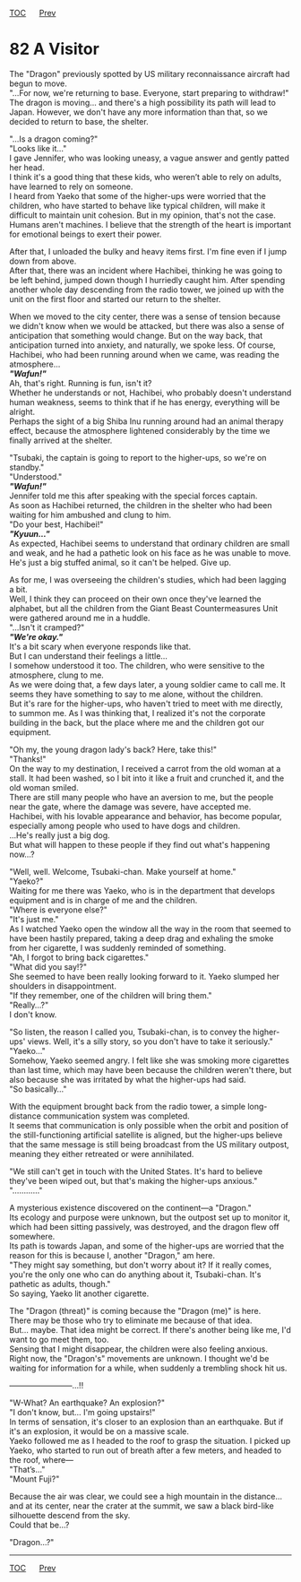 [TOC](../readme.md)&nbsp;&nbsp;&nbsp;&nbsp;&nbsp;&nbsp;[Prev](section_0025.md)&nbsp;&nbsp;&nbsp;&nbsp;&nbsp;&nbsp;



# 82 A Visitor

The "Dragon" previously spotted by US military reconnaissance aircraft
had begun to move.  
"…For now, we're returning to base. Everyone, start preparing to
withdraw!"  
The dragon is moving... and there's a high possibility its path will
lead to Japan. However, we don't have any more information than that, so
we decided to return to base, the shelter.  
  
"…Is a dragon coming?"  
"Looks like it…"  
I gave Jennifer, who was looking uneasy, a vague answer and gently
patted her head.  
I think it's a good thing that these kids, who weren’t able to rely on
adults, have learned to rely on someone.  
I heard from Yaeko that some of the higher-ups were worried that the
children, who have started to behave like typical children, will make it
difficult to maintain unit cohesion. But in my opinion, that's not the
case.  
Humans aren't machines. I believe that the strength of the heart is
important for emotional beings to exert their power.  
  
After that, I unloaded the bulky and heavy items first. I'm fine even if
I jump down from above.  
After that, there was an incident where Hachibei, thinking he was going
to be left behind, jumped down though I hurriedly caught him. After
spending another whole day descending from the radio tower, we joined up
with the unit on the first floor and started our return to the
shelter.  
  
When we moved to the city center, there was a sense of tension because
we didn't know when we would be attacked, but there was also a sense of
anticipation that something would change. But on the way back, that
anticipation turned into anxiety, and naturally, we spoke less. Of
course, Hachibei, who had been running around when we came, was reading
the atmosphere…  
***"Wafun!"***  
Ah, that's right. Running is fun, isn't it?  
Whether he understands or not, Hachibei, who probably doesn't understand
human weakness, seems to think that if he has energy, everything will be
alright.  
Perhaps the sight of a big Shiba Inu running around had an animal
therapy effect, because the atmosphere lightened considerably by the
time we finally arrived at the shelter.  
  
"Tsubaki, the captain is going to report to the higher-ups, so we're on
standby."  
"Understood."  
***"Wafun!"***  
Jennifer told me this after speaking with the special forces captain.  
As soon as Hachibei returned, the children in the shelter who had been
waiting for him ambushed and clung to him.  
"Do your best, Hachibei!"  
***"Kyuun…"***  
As expected, Hachibei seems to understand that ordinary children are
small and weak, and he had a pathetic look on his face as he was unable
to move.  
He's just a big stuffed animal, so it can't be helped. Give up.  
  
As for me, I was overseeing the children's studies, which had been
lagging a bit.  
Well, I think they can proceed on their own once they've learned the
alphabet, but all the children from the Giant Beast Countermeasures Unit
were gathered around me in a huddle.  
"…Isn't it cramped?"  
***"We're okay."***  
It's a bit scary when everyone responds like that.  
But I can understand their feelings a little…  
I somehow understood it too. The children, who were sensitive to the
atmosphere, clung to me.  
As we were doing that, a few days later, a young soldier came to call
me. It seems they have something to say to me alone, without the
children.  
But it's rare for the higher-ups, who haven't tried to meet with me
directly, to summon me. As I was thinking that, I realized it's not the
corporate building in the back, but the place where me and the children
got our equipment.  
  
"Oh my, the young dragon lady's back? Here, take this!"  
"Thanks!"  
On the way to my destination, I received a carrot from the old woman at
a stall. It had been washed, so I bit into it like a fruit and crunched
it, and the old woman smiled.  
There are still many people who have an aversion to me, but the people
near the gate, where the damage was severe, have accepted me.  
Hachibei, with his lovable appearance and behavior, has become popular,
especially among people who used to have dogs and children.  
…He's really just a big dog.  
But what will happen to these people if they find out what's happening
now…?  
  
"Well, well. Welcome, Tsubaki-chan. Make yourself at home."  
"Yaeko?"  
Waiting for me there was Yaeko, who is in the department that develops
equipment and is in charge of me and the children.  
"Where is everyone else?"  
"It's just me."  
As I watched Yaeko open the window all the way in the room that seemed
to have been hastily prepared, taking a deep drag and exhaling the smoke
from her cigarette, I was suddenly reminded of something.  
"Ah, I forgot to bring back cigarettes."  
"What did you say!?"  
She seemed to have been really looking forward to it. Yaeko slumped her
shoulders in disappointment.  
"If they remember, one of the children will bring them."  
"Really…?"  
I don't know.  
  
"So listen, the reason I called you, Tsubaki-chan, is to convey the
higher-ups' views. Well, it's a silly story, so you don't have to take
it seriously."  
"Yaeko…"  
Somehow, Yaeko seemed angry. I felt like she was smoking more cigarettes
than last time, which may have been because the children weren't there,
but also because she was irritated by what the higher-ups had said.  
"So basically…"  
  
With the equipment brought back from the radio tower, a simple
long-distance communication system was completed.  
It seems that communication is only possible when the orbit and position
of the still-functioning artificial satellite is aligned, but the
higher-ups believe that the same message is still being broadcast from
the US military outpost, meaning they either retreated or were
annihilated.  
  
"We still can't get in touch with the United States. It's hard to
believe they've been wiped out, but that's making the higher-ups
anxious."  
"…………"  
  
A mysterious existence discovered on the continent—a "Dragon."  
Its ecology and purpose were unknown, but the outpost set up to monitor
it, which had been sitting passively, was destroyed, and the dragon flew
off somewhere.  
Its path is towards Japan, and some of the higher-ups are worried that
the reason for this is because I, another "Dragon," am here.  
"They might say something, but don't worry about it? If it really comes,
you're the only one who can do anything about it, Tsubaki-chan. It's
pathetic as adults, though."  
So saying, Yaeko lit another cigarette.  
  
The "Dragon (threat)" is coming because the "Dragon (me)" is here.  
There may be those who try to eliminate me because of that idea.  
But… maybe. That idea might be correct. If there's another being like
me, I'd want to go meet them, too.  
Sensing that I might disappear, the children were also feeling
anxious.  
Right now, the "Dragon's" movements are unknown. I thought we'd be
waiting for information for a while, when suddenly a trembling shock hit
us.  
  
――――――――…!!  
  
"W-What? An earthquake? An explosion?"  
"I don't know, but… I'm going upstairs!"  
In terms of sensation, it's closer to an explosion than an earthquake.
But if it's an explosion, it would be on a massive scale.  
Yaeko followed me as I headed to the roof to grasp the situation. I
picked up Yaeko, who started to run out of breath after a few meters,
and headed to the roof, where—  
"That’s…"  
"Mount Fuji?"  
  
Because the air was clear, we could see a high mountain in the distance…
and at its center, near the crater at the summit, we saw a black
bird-like silhouette descend from the sky.  
Could that be…?  
  
"Dragon…?"  
  
  
  


---
[TOC](../readme.md)&nbsp;&nbsp;&nbsp;&nbsp;&nbsp;&nbsp;[Prev](section_0025.md)&nbsp;&nbsp;&nbsp;&nbsp;&nbsp;&nbsp;

